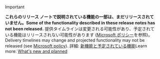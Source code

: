 > [!Important]
> <span data-ttu-id="6e9a7-101">**これらのリリース ノートで説明されている機能の一部は、まだリリースされていません。**</span><span class="sxs-lookup"><span data-stu-id="6e9a7-101">**Some of the functionality described in these release notes has not been released.**</span></span> <span data-ttu-id="6e9a7-102">提供タイムラインは変更される可能性があり、予定されている機能はリリースされない可能性があります ([Microsoft ポリシー](https://go.microsoft.com/fwlink/p/?linkid=2007332)を参照)。</span><span class="sxs-lookup"><span data-stu-id="6e9a7-102">Delivery timelines may change and projected functionality may not be released (see [Microsoft policy](https://go.microsoft.com/fwlink/p/?linkid=2007332)).</span></span> <span data-ttu-id="6e9a7-103">詳細: [新機能と予定されている機能](/dynamics365-release-plan/2019wave2/artificial-intelligence/dynamics365-market-insights/planned-features)</span><span class="sxs-lookup"><span data-stu-id="6e9a7-103">Learn more: [What's new and planned](/dynamics365-release-plan/2019wave2/artificial-intelligence/dynamics365-market-insights/planned-features)</span></span>
